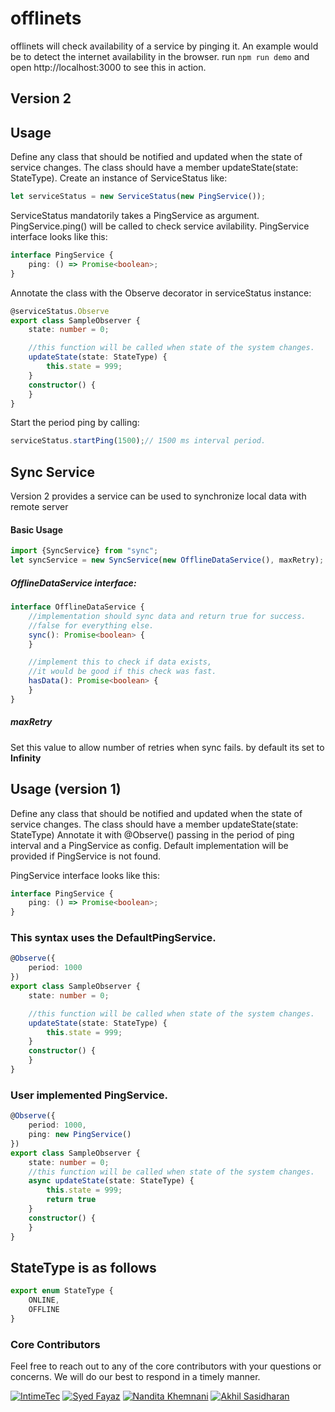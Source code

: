 # offlinets
offlinets will check availability of a service by pinging it.
An example would be to detect the internet availability in the browser.
run `npm run demo` and open http://localhost:3000 to see this in action.

## Version 2
## Usage
Define any class that should be notified and updated when the state of service changes.
The class should have a member updateState(state: StateType).
Create an instance of ServiceStatus like:
```ts
let serviceStatus = new ServiceStatus(new PingService());
```
ServiceStatus mandatorily takes a PingService as argument.
PingService.ping() will be called to check service avilability.
PingService interface looks like this:
```ts
interface PingService {
    ping: () => Promise<boolean>;
}
```
Annotate the class with the Observe decorator in serviceStatus instance:
```ts
@serviceStatus.Observe
export class SampleObserver {
    state: number = 0;

    //this function will be called when state of the system changes.
    updateState(state: StateType) {
        this.state = 999;
    }
    constructor() {
    }
}
```
Start the period ping by calling:
```ts
serviceStatus.startPing(1500);// 1500 ms interval period.
```

## Sync Service
Version 2 provides a service can be used to synchronize local data with remote server

#### Basic Usage
```ts
import {SyncService} from "sync";
let syncService = new SyncService(new OfflineDataService(), maxRetry);
```

##### OfflineDataService interface:
```ts
interface OfflineDataService {
    //implementation should sync data and return true for success.
    //false for everything else.
    sync(): Promise<boolean> {
    }

    //implement this to check if data exists, 
    //it would be good if this check was fast.
    hasData(): Promise<boolean> {
    }
}
```
##### maxRetry
Set this value to allow number of retries when sync fails.
by default its set to **Infinity**

## Usage (version 1)
Define any class that should be notified and updated when the state of service changes.
The class should have a member updateState(state: StateType)
Annotate it with @Observe() passing in the period of ping interval and a PingService as config.
Default implementation will be provided if PingService is not found.

PingService interface looks like this:
```ts
interface PingService {
    ping: () => Promise<boolean>;
}
```

### This syntax uses the DefaultPingService.
```ts
@Observe({
    period: 1000
})
export class SampleObserver {
    state: number = 0;

    //this function will be called when state of the system changes.
    updateState(state: StateType) {
        this.state = 999;
    }
    constructor() {
    }
}
```


### User implemented PingService.
```ts
@Observe({
    period: 1000,
    ping: new PingService()
})
export class SampleObserver {
    state: number = 0;
    //this function will be called when state of the system changes.
    async updateState(state: StateType) {
        this.state = 999;
        return true
    }
    constructor() {
    }
}
```

## StateType is as follows
```ts
export enum StateType {
    ONLINE,
    OFFLINE
}

```
### Core Contributors

Feel free to reach out to any of the core contributors with your questions or
concerns. We will do our best to respond in a timely manner.

[![IntimeTec](https://github.com/InTimeTecGitHub/)](https://github.com/InTimeTecGitHub/)
[![Syed Fayaz](https://github.com/SyedFayaz)](https://github.com/SyedFayaz)
[![Nandita Khemnani](https://github.com/Nandita-Khemnani)](https://github.com/Nandita-Khemnani)
[![Akhil Sasidharan](https://github.com/sasidakh)](https://github.com/sasidakh)
